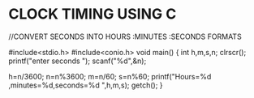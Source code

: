 # CLOCK TIMING USING C
//CONVERT SECONDS  INTO HOURS :MINUTES :SECONDS  FORMATS

#include<stdio.h>
#include<conio.h>
void main()
{
 int h,m,s,n;
 clrscr();
 printf("enter seconds ");
 scanf("%d",&n);

  h=n/3600;
  n=n%3600;
  m=n/60;
  s=n%60;
  printf("Hours=%d ,minutes=%d,seconds=%d ",h,m,s);
  getch();
}

